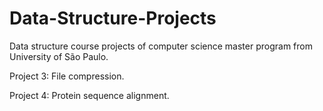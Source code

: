 # Data-Structure-Projects
Data structure course projects of computer science master program from University of São Paulo.

Project 3: File compression.

Project 4: Protein sequence alignment.
